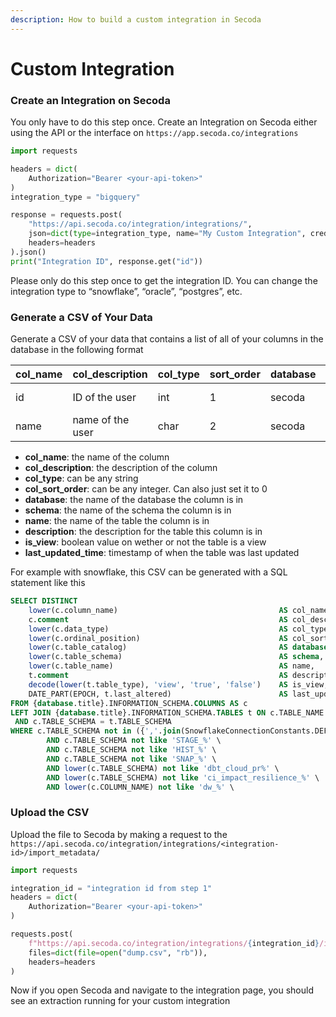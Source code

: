 ```yaml
---
description: How to build a custom integration in Secoda
---
```


# Custom Integration

### Create an Integration on Secoda

You only have to do this step once. Create an Integration on Secoda either using the API or the interface on `https://app.secoda.co/integrations`

```python
import requests

headers = dict(
    Authorization="Bearer <your-api-token>"
)
integration_type = "bigquery"

response = requests.post(
    "https://api.secoda.co/integration/integrations/",
    json=dict(type=integration_type, name="My Custom Integration", credentials={}),
    headers=headers
).json()
print("Integration ID", response.get("id"))
```

Please only do this step once to get the integration ID. You can change the integration type to “snowflake”, “oracle”, “postgres”, etc.

### Generate a CSV of Your Data

Generate a CSV of your data that contains a list of all of your columns in the database in the following format

| col\_name | col\_description | col\_type | sort\_order | database | schema | name  | description            | is\_view | last\_updated\_time |
| --------- | ---------------- | --------- | ----------- | -------- | ------ | ----- | ---------------------- | -------- | ------------------- |
| id        | ID of the user   | int       | 1           | secoda   | public | users | the table of all users | false    | None                |
| name      | name of the user | char      | 2           | secoda   | public | users | the table of all users | false    | None                |

* **col\_name**: the name of the column
* **col\_description**: the description of the column
* **col\_type**: can be any string
* **col\_sort\_order**: can be any integer. Can also just set it to 0
* **database**: the name of the database the column is in
* **schema**: the name of the schema the column is in
* **name**: the name of the table the column is in
* **description**: the description for the table this column is in
* **is\_view**: boolean value on wether or not the table is a view
* **last\_updated\_time**: timestamp of when the table was last updated

For example with snowflake, this CSV can be generated with a SQL statement like this

```sql
SELECT DISTINCT
    lower(c.column_name)                                    AS col_name,
    c.comment                                               AS col_description,
    lower(c.data_type)                                      AS col_type,
    lower(c.ordinal_position)                               AS col_sort_order,
    lower(c.table_catalog)                                  AS database,
    lower(c.table_schema)                                   AS schema,
    lower(c.table_name)                                     AS name,
    t.comment                                               AS description,
    decode(lower(t.table_type), 'view', 'true', 'false')    AS is_view,
    DATE_PART(EPOCH, t.last_altered)                        AS last_updated_time
FROM {database.title}.INFORMATION_SCHEMA.COLUMNS AS c
LEFT JOIN {database.title}.INFORMATION_SCHEMA.TABLES t ON c.TABLE_NAME = t.TABLE_NAME
 AND c.TABLE_SCHEMA = t.TABLE_SCHEMA
WHERE c.TABLE_SCHEMA not in ({','.join(SnowflakeConnectionConstants.DEFAULT_IGNORED_SCHEMAS)}) \
        AND c.TABLE_SCHEMA not like 'STAGE_%' \
        AND c.TABLE_SCHEMA not like 'HIST_%' \
        AND c.TABLE_SCHEMA not like 'SNAP_%' \
        AND lower(c.TABLE_SCHEMA) not like 'dbt_cloud_pr%' \
        AND lower(c.TABLE_SCHEMA) not like 'ci_impact_resilience_%' \
        AND lower(c.COLUMN_NAME) not like 'dw_%' \
```

### Upload the CSV

Upload the file to Secoda by making a request to the `https://api.secoda.co/integration/integrations/<integration-id>/import_metadata/`

```python
import requests

integration_id = "integration id from step 1"
headers = dict(
    Authorization="Bearer <your-api-token>"
)

requests.post(
    f"https://api.secoda.co/integration/integrations/{integration_id}/import_metadata/",
    files=dict(file=open("dump.csv", "rb")),
    headers=headers
)
```

Now if you open Secoda and navigate to the integration page, you should see an extraction running for your custom integration
